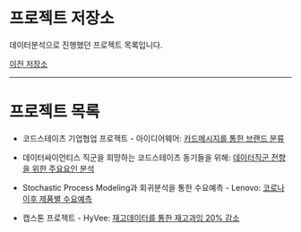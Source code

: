 # 프로젝트 저장소

데이터분석으로 진행했던 프로젝트 목록입니다.

[이전 저장소](https://github.com/xper100/Project_raw)

---

# 프로젝트 목록

* 코드스테이츠 기업협업 프로젝트 - 아이디어웨어: [카드메시지를 통한 브랜드 분류](https://xper100.tistory.com/59)

* 데이터싸이언티스 직군을 희망하는 코드스테이츠 동기들을 위해: [데이터직군 전향을 위한 주요요인 분석](https://github.com/xper100/Projects/tree/main/HR_analytics)

* Stochastic Process Modeling과 회귀분석을 통한 수요예측 - Lenovo: [코로나 이후 제품별 수요예측]()
 
* 캡스톤 프로젝트 - HyVee: [재고데이터를 통한 재고과잉 20% 감소](https://xper100.tistory.com/3?category=922205)



